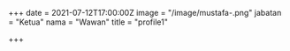 +++
date = 2021-07-12T17:00:00Z
image = "/image/mustafa-.png"
jabatan = "Ketua"
nama = "Wawan"
title = "profile1"

+++

